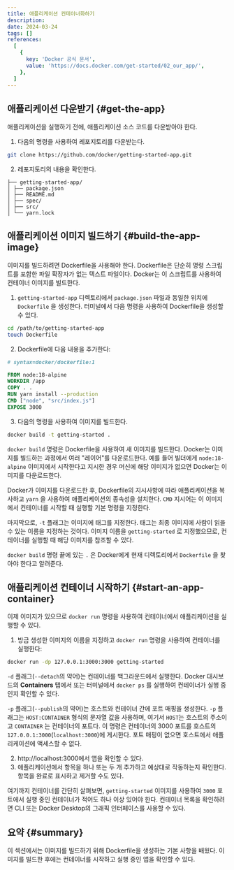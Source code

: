 ```yaml
---
title: 애플리케이션 컨테이너화하기
description:
date: 2024-03-24
tags: []
references:
  [
    {
      key: 'Docker 공식 문서',
      value: 'https://docs.docker.com/get-started/02_our_app/',
    },
  ]
---
```


## 애플리케이션 다운받기 {#get-the-app}

애플리케이션을 실행하기 전에, 애플리케이션 소스 코드를 다운받아야 한다.

1. 다음의 명령을 사용하여 레포지토리를 다운받는다.

```bash
git clone https://github.com/docker/getting-started-app.git
```

2. 레포지토리의 내용을 확인한다.

```text
├── getting-started-app/
│ ├── package.json
│ ├── README.md
│ ├── spec/
│ ├── src/
│ └── yarn.lock
```

## 애플리케이션 이미지 빌드하기 {#build-the-app-image}

이미지를 빌드하려면 Dockerfile을 사용해야 한다. Dockerfile은 단순히 명령 스크립트를 포함한 파일 확장자가 없는 텍스트 파일이다. Docker는 이 스크립트를 사용하여 컨테이너 이미지를 빌드한다.

1. `getting-started-app` 디렉토리에서 `package.json` 파일과 동일한 위치에 `Dockerfile` 을 생성한다. 터미널에서 다음 명령을 사용하여 Dockerfile을 생성할 수 있다.

```bash
cd /path/to/getting-started-app
touch Dockerfile
```

2. Dockerfile에 다음 내용을 추가한다:

```dockerfile
# syntax=docker/dockerfile:1

FROM node:18-alpine
WORKDIR /app
COPY . .
RUN yarn install --production
CMD ["node", "src/index.js"]
EXPOSE 3000
```

3. 다음의 명령을 사용하여 이미지를 빌드한다.

```bash
docker build -t getting-started .
```

`docker build` 명령은 Dockerfile을 사용하여 새 이미지를 빌드한다. Docker는 이미지를 빌드하는 과정에서 여러 "레이어"를 다운로드한다. 예를 들어 빌더에게 `node:18-alpine` 이미지에서 시작한다고 지시한 경우 머신에 해당 이미지가 없으면 Docker는 이미지를 다운로드한다.

Docker가 이미지를 다운로드한 후, Dockerfile의 지시사항에 따라 애플리케이션을 복사하고 `yarn` 을 사용하여 애플리케이션의 종속성을 설치한다. `CMD` 지시어는 이 이미지에서 컨테이너를 시작할 때 실행할 기본 명령을 지정한다.

마지막으로, `-t` 플래그는 이미지에 태그를 지정한다. 태그는 최종 이미지에 사람이 읽을 수 있는 이름을 지정하는 것이다. 이미지 이름을 `getting-started` 로 지정했으므로, 컨테이너를 실행할 때 해당 이미지를 참조할 수 있다.

`docker build` 명령 끝에 있는 `.` 은 Docker에게 현재 디렉토리에서 `Dockerfile` 을 찾아야 한다고 알려준다.

## 애플리케이션 컨테이너 시작하기 {#start-an-app-container}

이제 이미지가 있으므로 `docker run` 명령을 사용하여 컨테이너에서 애플리케이션을 실행할 수 있다.

1. 방금 생성한 이미지의 이름을 지정하고 `docker run` 명령을 사용하여 컨테이너를 실행한다:

```bash
docker run -dp 127.0.0.1:3000:3000 getting-started
```

`-d` 플래그(`--detach`의 약어)는 컨테이너를 백그라운드에서 실행한다. Docker 대시보드의 **Containers** 탭에서 또는 터미널에서 `docker ps` 를 실행하여 컨테이너가 실행 중인지 확인할 수 있다.

`-p` 플래그(`--publish`의 약어)는 호스트와 컨테이너 간에 포트 매핑을 생성한다. `-p` 플래그는 `HOST:CONTAINER` 형식의 문자열 값을 사용하며, 여기서 `HOST`는 호스트의 주소이고 `CONTAINER` 는 컨테이너의 포트다. 이 명령은 컨테이너의 3000 포트를 호스트의 `127.0.0.1:3000`(`localhost:3000`)에 게시한다. 포트 매핑이 없으면 호스트에서 애플리케이션에 액세스할 수 없다.

2. http://localhost:3000에서 앱을 확인할 수 있다.
3. 애플리케이션에서 항목을 하나 또는 두 개 추가하고 예상대로 작동하는지 확인한다. 항목을 완료로 표시하고 제거할 수도 있다.

여기까지 컨테이너를 간단히 살펴보면, `getting-started` 이미지를 사용하여 `3000` 포트에서 실행 중인 컨테이너가 적어도 하나 이상 있어야 한다. 컨테이너 목록을 확인하려면 CLI 또는 Docker Desktop의 그래픽 인터페이스를 사용할 수 있다.

## 요약 {#summary}

이 섹션에서는 이미지를 빌드하기 위해 Dockerfile을 생성하는 기본 사항을 배웠다. 이미지를 빌드한 후에는 컨테이너를 시작하고 실행 중인 앱을 확인할 수 있다.
